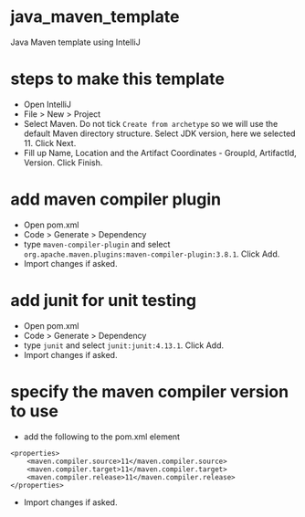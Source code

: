 # java_maven_template
Java Maven template using IntelliJ

# steps to make this template
- Open IntelliJ
- File > New > Project
- Select Maven. Do not tick `Create from archetype` so we will use the default Maven directory structure. Select JDK version, here we selected 11. Click Next.
- Fill up Name, Location and the Artifact Coordinates - GroupId, ArtifactId, Version. Click Finish.

# add maven compiler plugin
- Open pom.xml
- Code > Generate > Dependency
- type `maven-compiler-plugin` and select `org.apache.maven.plugins:maven-compiler-plugin:3.8.1`. Click Add.
- Import changes if asked.

# add junit for unit testing
- Open pom.xml
- Code > Generate > Dependency
- type `junit` and select `junit:junit:4.13.1`. Click Add.
- Import changes if asked.

# specify the maven compiler version to use
- add the following to the pom.xml <project> element
```
<properties>
    <maven.compiler.source>11</maven.compiler.source>
    <maven.compiler.target>11</maven.compiler.target>
    <maven.compiler.release>11</maven.compiler.release>
</properties>
```
- Import changes if asked.
